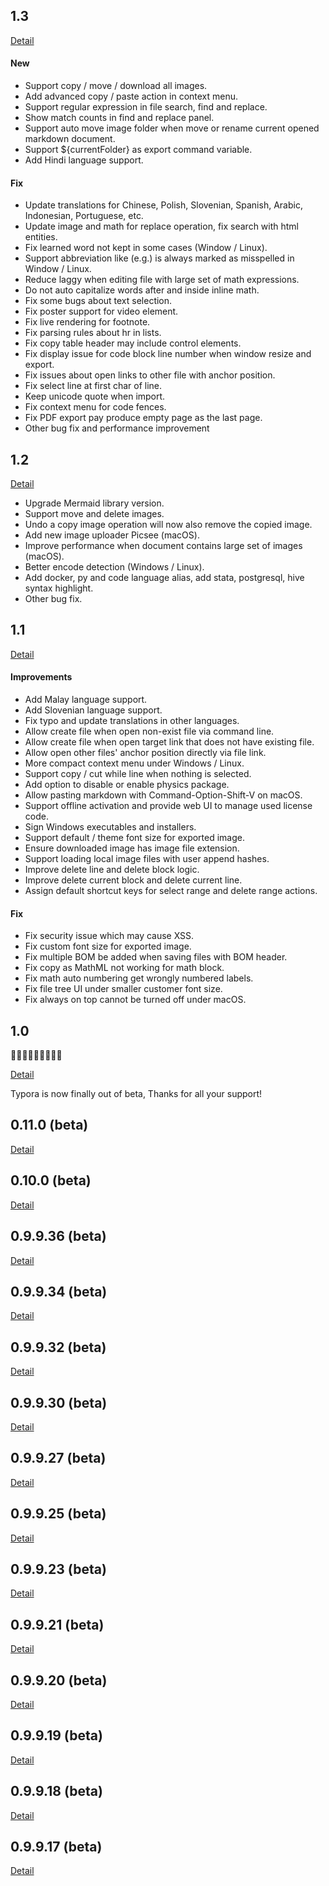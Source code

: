 ## 1.3

[Detail](https://support.typora.io/What's-New-1.3/)

#### New

- Support copy / move / download all images.
- Add advanced copy / paste action in context menu.
- Support regular expression in file search, find and replace.
- Show match counts in find and replace panel.
- Support auto move image folder when move or rename current opened markdown document.
- Support ${currentFolder} as export command variable.
- Add Hindi language support.

#### Fix

- Update translations for Chinese, Polish, Slovenian, Spanish, Arabic, Indonesian, Portuguese, etc.
- Update image and math for replace operation, fix search with html entities.
- Fix learned word not kept in some cases (Window / Linux).
- Support abbreviation like (e.g.) is always marked as misspelled in Window / Linux.
- Reduce laggy when editing file with large set of math expressions.
- Do not auto capitalize words after and inside inline math.
- Fix some bugs about text selection.
- Fix poster support for video element.
- Fix live rendering for footnote.
- Fix parsing rules about hr in lists.
- Fix copy table header may include control elements.
- Fix display issue for code block line number when window resize and export.
- Fix issues about open links to other file with anchor position.
- Fix select line at first char of line.
- Keep unicode quote when import.
- Fix context menu for code fences.
- Fix PDF export pay produce empty page as the last page.
- Other bug fix and performance improvement

## 1.2

[Detail](https://support.typora.io/What's-New-1.2/)

- Upgrade Mermaid library version.
- Support move and delete images.
- Undo a copy image operation will now also remove the copied image.
- Add new image uploader Picsee (macOS).
- Improve performance when document contains large set of images (macOS).
- Better encode detection (Windows / Linux).
- Add docker, py and code language alias, add stata, postgresql, hive syntax highlight.
- Other bug fix.

## 1.1

[Detail](https://support.typora.io/What's-New-1.1/)

#### Improvements

- Add Malay language support.
- Add Slovenian language support.
- Fix typo and update translations in other languages.
- Allow create file when open non-exist file via command line.
- Allow create file when open target link that does not have existing file. 
- Allow open other files' anchor position directly via file link.
- More compact context menu under Windows / Linux.
- Support copy / cut while line when nothing is selected.
- Add option to disable or enable physics package.
- Allow pasting markdown with Command-Option-Shift-V on macOS.
- Support offline activation and provide web UI to manage used license code.
- Sign Windows executables and installers.
- Support default / theme font size for exported image.
- Ensure downloaded image has image file extension.
- Support loading local image files with user append hashes.
- Improve delete line and delete block logic.
- Improve delete current block and delete current line.
- Assign default shortcut keys for select range and delete range actions.

#### Fix

- Fix security issue which may cause XSS.
- Fix custom font size for exported image. 
- Fix multiple BOM be added when saving files with BOM header.
- Fix copy as MathML not working for math block.
- Fix math auto numbering get wrongly numbered labels.
- Fix file tree UI under smaller customer font size.
- Fix always on top cannot be turned off under macOS.

## 1.0

🎉🎉🎉🎉🎉🎉🎉🎉🎉

[Detail](https://support.typora.io/What's-New-1.0/)

Typora is now finally out of beta, Thanks for all your support!

## 0.11.0 (beta)

[Detail](https://support.typora.io/What's-New-0.11/)

## 0.10.0 (beta)

[Detail](https://support.typora.io/What's-New-0.10/)

## 0.9.9.36 (beta)

[Detail](https://support.typora.io/What's-New-0.9.98/)

## 0.9.9.34 (beta)

[Detail](https://support.typora.io/What's-New-0.9.90/)

## 0.9.9.32 (beta)

[Detail](https://support.typora.io/What's-New-0.9.84/)

## 0.9.9.30 (beta)

[Detail](https://support.typora.io/What's-New-0.9.80/)

## 0.9.9.27 (beta)

[Detail](https://support.typora.io/What's-New-0.9.73/)

## 0.9.9.25 (beta)

[Detail](https://support.typora.io/What's-New-0.9.71/)

## 0.9.9.23 (beta)

[Detail](https://support.typora.io/What's-New-0.9.66/)

## 0.9.9.21 (beta)

[Detail](https://support.typora.io/What's-New-0.9.63/)

## 0.9.9.20 (beta)

[Detail](https://support.typora.io/What's-New-0.9.61/)

## 0.9.9.19 (beta)

[Detail](https://support.typora.io/What's-New-0.9.59/)

## 0.9.9.18 (beta)

[Detail](https://support.typora.io/What's-New-0.9.58/)

## 0.9.9.17 (beta)

[Detail](https://support.typora.io/What's-New-0.9.54/)